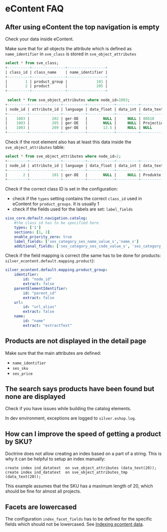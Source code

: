 # eContent FAQ

## After using eContent the top navigation is empty

Check your data inside eContent.

Make sure that for all objects the attribute which is defined as `name_identifier` in `sve_class` is stored in `sve_object_attributes`

``` sql
select * from sve_class;
+----------+---------------+-----------------+
| class_id | class_name    | name_identifier |
+----------+---------------+-----------------+
|        1 | product_group |             101 |
|        2 | product       |             205 |
+----------+---------------+-----------------+
 
 select * from sve_object_attributes where node_id=1003;
+---------+--------------+----------+------------+----------+--------------------------------------------+
| node_id | attribute_id | language | data_float | data_int | data_text                                  |
+---------+--------------+----------+------------+----------+--------------------------------------------+
|    1003 |          202 | ger-DE   |       NULL |     NULL | 80810                                      |
|    1003 |          205 | ger-DE   |       NULL |     NULL | Projection Bulb EFP GZ6.35 Philips12V 100W |
|    1003 |          209 | ger-DE   |       13.5 |     NULL | NULL                                       |
+---------+--------------+----------+------------+----------+--------------------------------------------+
```

Check if the root element also has at least this data inside the `sve_object_attributes` table:

``` sql
select * from sve_object_attributes where node_id=2;
+---------+--------------+----------+------------+----------+-----------+
| node_id | attribute_id | language | data_float | data_int | data_text |
+---------+--------------+----------+------------+----------+-----------+
|       2 |          101 | ger-DE   |       NULL |     NULL | Produkte  |
+---------+--------------+----------+------------+----------+-----------+
```

Check if the correct class ID is set in the configuration:

- check if the `types` setting contains the correct `class_id` used in eContent for `product_groups`. It is usually 1
- check if the fields used for the labels are set: `label_fields`

``` yaml
siso_core.default.navigation.catalog:
    #the class id has to be specified here
    types: ['1']
    sections: [1, 2]
    enable_priority_zero: true
    label_fields: ['ses_category_ses_name_value_s','name_s']
    additional_fields: ['ses_category_ses_code_value_s', 'ses_category_ses_name_value_s' ]
```

Check if the field mapping is correct (the same has to be done for products: `silver_econtent.default.mapping.product`):

``` yaml
silver_econtent.default.mapping.product_group:
    identifier:
        id: "node_id"
        extract: false
    parentElementIdentifier:
        id: "parent_id"
        extract: false
    url:
        id: "url_alias"
        extract: false
    name:
        id: "name"
        extract: "extractText"
```

## Products are not displayed in the detail page

Make sure that the main attributes are defined:

- `name_identifier`
- `ses_sku`
- `ses_price`

## The search says products have been found but none are displayed

Check if you have issues while building the catalog elements.

In dev environment, exceptions are logged to `silver.eshop.log`.

## How can I improve the speed of getting a product by SKU?

Doctrine does not allow creating an index based on a part of a string.
This is why it can be helpful to setup an index manually:

``` 
create index ind_datatext  on sve_object_attributes (data_text(20));
create index ind_datatext  on sve_object_attributes_tmp (data_text(20));
```

This example assumes that the SKU has a maximum length of 20, which should be fine for almost all projects.

## Facets are lowercased

The configuration `index_facet_fields` has to be defined for the specific fields which should not be lowercased.
See [Indexing econtent data](econtent_features/indexing_econtent_data/indexing_econtent_data.md).
